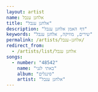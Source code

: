 ```yaml
---
layout: artist
name: אלחנן ענבל
title: "אלחנן ענבל"
description: "דף האמן אלחנן ענבל"
keywords: "שירים, מוזיקה, אלחנן ענבל"
permalink: /artists/אלחנן-ענבל/
redirect_from:
  - /artists/list/אלחנן ענבל
songs:
  - number: "48542"
    name: "באתי לגני"
    album: "סינגלים"
    artist: "אלחנן ענבל"
---
```

